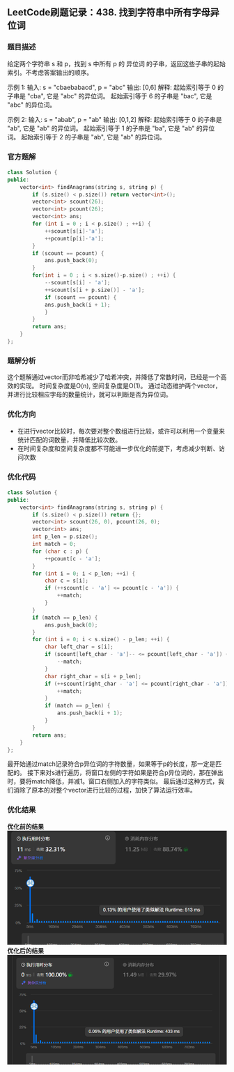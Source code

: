 ## LeetCode刷题记录：438. 找到字符串中所有字母异位词
### 题目描述
给定两个字符串 s 和 p，找到 s 中所有 p 的 异位词 的子串，返回这些子串的起始索引。不考虑答案输出的顺序。

示例 1:
输入: s = "cbaebabacd", p = "abc"
输出: [0,6]
解释:
起始索引等于 0 的子串是 "cba", 它是 "abc" 的异位词。
起始索引等于 6 的子串是 "bac", 它是 "abc" 的异位词。

示例 2:
输入: s = "abab", p = "ab"
输出: [0,1,2]
解释:
起始索引等于 0 的子串是 "ab", 它是 "ab" 的异位词。
起始索引等于 1 的子串是 "ba", 它是 "ab" 的异位词。
起始索引等于 2 的子串是 "ab", 它是 "ab" 的异位词。

### 官方题解
```cpp
class Solution {
public:
    vector<int> findAnagrams(string s, string p) {
        if (s.size() < p.size()) return vector<int>();
        vector<int> scount(26);
        vector<int> pcount(26);
        vector<int> ans;
        for (int i = 0 ; i < p.size() ; ++i) {
            ++scount[s[i]-'a'];
            ++pcount[p[i]-'a'];
        }
        if (scount == pcount) {
            ans.push_back(0);
        }
        for(int i = 0 ; i < s.size()-p.size() ; ++i) {
            --scount[s[i] - 'a'];
            ++scount[s[i + p.size()] - 'a'];
            if (scount == pcount) {
            ans.push_back(i + 1);
            }
        }
        return ans;
    }
};
```
### 题解分析
这个题解通过vector而非哈希减少了哈希冲突，并降低了常数时间，已经是一个高效的实现。
时间复杂度是O(n), 空间复杂度是O(1)。
通过动态维护两个vector，并进行比较相应字母的数量统计，就可以判断是否为异位词。
### 优化方向
- 在进行vector比较时，每次要对整个数组进行比较，或许可以利用一个变量来统计匹配的词数量，并降低比较次数。
- 在时间复杂度和空间复杂度都不可能进一步优化的前提下，考虑减少判断、访问次数
### 优化代码
```cpp
class Solution {
public:
    vector<int> findAnagrams(string s, string p) {
        if (s.size() < p.size()) return {};
        vector<int> scount(26, 0), pcount(26, 0);
        vector<int> ans;
        int p_len = p.size();
        int match = 0;
        for (char c : p) {
            ++pcount[c - 'a'];
        }
        for (int i = 0; i < p_len; ++i) {
            char c = s[i];
            if (++scount[c - 'a'] <= pcount[c - 'a']) {
                ++match;
            }
        }
        if (match == p_len) {
            ans.push_back(0);
        }
        for (int i = 0; i < s.size() - p_len; ++i) {
            char left_char = s[i];
            if (scount[left_char - 'a']-- <= pcount[left_char - 'a']) {
                --match;
            }
            char right_char = s[i + p_len];
            if (++scount[right_char - 'a'] <= pcount[right_char - 'a']) {
                ++match;
            }
            if (match == p_len) {
                ans.push_back(i + 1);
            }
        }
        return ans;
    }
};
```
最开始通过match记录符合p异位词的字符数量，如果等于p的长度，那一定是匹配的。
接下来对s进行遍历，将窗口左侧的字符如果是符合p异位词的，那在弹出时，要将match降低，并减1。窗口右侧加入的字符类似。
最后通过这种方式，我们消除了原本的对整个vector进行比较的过程，加快了算法运行效率。
### 优化结果
**优化前的结果**
![时间上击败32.31%](image/image-3.png)
**优化后的结果**
![时间上击败100%](image/image-2.png)
